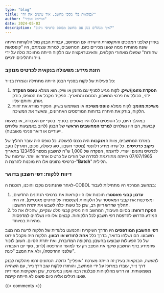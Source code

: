 ```yaml
---
type: "blog"
title: "בנקאות בלי מסכי מחשב, איך עושים את זה?"
author: "אוריאל אופיר"
date: 2024-05-03
description: "איך מנהלים בנק עם מחשב מבוסס כרטיסי ניקוב?"
---
```


בעידן שלפני המסכים והתקשורת הישירה עם המחשב, עבודת הבנק מול הלקוחות הייתה שונה מהותית ממה שאנו מכירים כיום. המחשבים, למרות עוצמתם, היו "קופסאות שחורות" שפעלו מאחורי הקלעים, והאינטראקציה עם הלקוח הייתה מתווכת כולה על ידי נייר ותהליכים ידניים.

### הזנת מידע: מפעולה בנקאית לכרטיס מנוקב

כל פעילות של לקוח בסניף הבנק הייתה מתחילה ונגמרת בנייר:

1.  **הפקדת מזומן/שיק:** לקוח מגיע לסניף עם מזומן או שיק. הוא ממלא **טופס הפקדה** ידני, הכולל את פרטי החשבון, הסכום והתאריך. הפקיד מקבל את הטופס, בודק אותו, וחותם עליו.
2.  **משיכת מזומן:** לקוח ממלא **טופס משיכה** או משתמש בשיק. הפקיד מוודא את זהות הלקוח, בודק את היתרה בדוחות המודפסים האחרונים, ומאשר את המשיכה.

במהלך היום, כל הטפסים הללו היו נאספים בסניף. בסוף יום העבודה, או בשעות קבועות, הם היו נשלחים ל**מרכז המחשבים הראשי** של הבנק (לרוב באמצעות שליחים ייעודיים או דואר פנימי מאובטח).

במרכז המחשבים, צוות ה**מנקבות** היה נכנס לפעולה. כל טופס היה עובר תהליך של **ניקוב כרטיסים**. כל שדה מידע רלוונטי (מספר חשבון, סוג פעולה, סכום, תאריך) נוקב לכרטיס נתונים ייעודי. לדוגמה, הפקדה של 1,000 ש"ח לחשבון מספר 123456 בתאריך 07/07/1965 הייתה מתורגמת לסדרה של חורים על כרטיס אחד או יותר. ערימות של כרטיסי נתונים אלו היו מוכנות להרצת ה-"**Batch**" הלילית.

### דיווח ללקוח: דפי חשבון בדואר

לאחר שהנתונים נוקבו והוכנו, תוכנות ה-COBOL במחשב המרכזי היו מתחילות לעבוד:

1.  **עדכון קבצי מאסטר:** תוכנות אלו היו קוראות את כרטיסי הנתונים החדשים, ומעדכנות את קבצי המאסטר של הלקוחות (שנשמרו על סרטים מגנטיים). זה היה תהליך שדרש דיוק רב, שכן כל טעות יכלה לשבש את יתרת החשבון.
2.  **הפקת דוחות:** בסיום העיבוד, המחשב היה מפיק קבצי פלט ענקיים, שהכילו את כל המידע הדרוש להדפסת דפי חשבון לכל הלקוחות. קבצים אלו היו נשלחים למדפסות מהירות במיוחד.

**דפי החשבון המודפסים** היו הדרך העיקרית והכמעט בלעדית של הלקוח לדעת מה מצב חשבונו. הם נשלחו בדואר, בדרך כלל **אחת לחודש או רבעון**. הלקוח היה מקבל פירוט של כל הפעולות שבוצעו בחשבון בתקופה המדוברת, ואת יתרת הסיום. חשוב לזכור שהמידע בדף החשבון שיקף את המצב רק עד למועד ההדפסה (לרוב, סוף יום העבודה שלפני ההדפסה), ולא את המצב "כעת".

למעשה, הבנקאות בעידן זה הייתה מערכת "אופליין" גדולה. הנתונים זרמו מהלקוח לבנק דרך נייר, עובדו במרוכז על ידי המחשב, והוחזרו ללקוח שוב דרך נייר, עם השהייה משמעותית. זה דרש מהלקוחות סבלנות רבה ואמון במערכת, שכן השקיפות המיידית שאנו רגילים אליה כיום פשוט לא הייתה קיימת.

{{< comments >}}